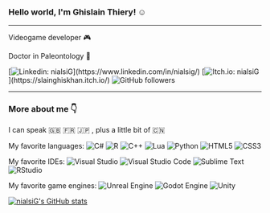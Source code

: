 ### Hello world, I'm Ghislain Thiery! :relaxed:
---

Videogame developer :video_game: 

Doctor in Paleontology :microscope:

[![Linkedin: nialsiG](https://img.shields.io/badge/-nialsig?style=social&logo=Linkedin&link=[https://www.linkedin.com/in/nialsig/](https://www.linkedin.com/in/nialsig/))](https://www.linkedin.com/in/nialsig/)
[![Itch.io: nialsiG](https://img.shields.io/badge/-nialsig?style=social&logo=Itch.io&link=[https://slainghiskhan.itch.io/](https://slainghiskhan.itch.io/))](https://slainghiskhan.itch.io/)
![GitHub followers](https://img.shields.io/github/followers/nialsiG?label=Follow&style=social)

---

### More about me :point_down:

I can speak :gb: :fr: :jp: , plus a little bit of :cn:

My favorite languages:
![C#](https://img.shields.io/badge/c%23-%23239120.svg?style=for-the-badge&logo=c-sharp&logoColor=white)
![R](https://img.shields.io/badge/r-%23276DC3.svg?style=for-the-badge&logo=r&logoColor=white)
![C++](https://img.shields.io/badge/c++-%2300599C.svg?style=for-the-badge&logo=c%2B%2B&logoColor=white)
![Lua](https://img.shields.io/badge/lua-%232C2D72.svg?style=for-the-badge&logo=lua&logoColor=white)
![Python](https://img.shields.io/badge/python-3670A0?style=for-the-badge&logo=python&logoColor=ffdd54)
![HTML5](https://img.shields.io/badge/html5-%23E34F26.svg?style=for-the-badge&logo=html5&logoColor=white)
![CSS3](https://img.shields.io/badge/css3-%231572B6.svg?style=for-the-badge&logo=css3&logoColor=white)

My favorite IDEs:
![Visual Studio](https://img.shields.io/badge/Visual%20Studio-5C2D91.svg?style=for-the-badge&logo=visual-studio&logoColor=white)
![Visual Studio Code](https://img.shields.io/badge/Visual%20Studio%20Code-0078d7.svg?style=for-the-badge&logo=visual-studio-code&logoColor=white)
![Sublime Text](https://img.shields.io/badge/sublime_text-%23575757.svg?style=for-the-badge&logo=sublime-text&logoColor=important)
![RStudio](https://img.shields.io/badge/RStudio-4285F4?style=for-the-badge&logo=rstudio&logoColor=white)

My favorite game engines:
![Unreal Engine](https://img.shields.io/badge/unrealengine-%23313131.svg?style=for-the-badge&logo=unrealengine&logoColor=white)
![Godot Engine](https://img.shields.io/badge/GODOT-%23FFFFFF.svg?style=for-the-badge&logo=godot-engine)
![Unity](https://img.shields.io/badge/unity-%23000000.svg?style=for-the-badge&logo=unity&logoColor=white)

[![nialsiG's GitHub stats](https://github-readme-stats.vercel.app/api?username=nialsiG&hide=contribs&show_icons=true&theme=tokyonight)](https://github.com/nialsiG/github-readme-stats)

<!--
**nialsiG/nialsiG** is a ✨ _special_ ✨ repository because its `README.md` (this file) appears on your GitHub profile.

Here are some ideas to get you started:

- 🔭 I’m currently working on ...
- 🌱 I’m currently learning ...
- 👯 I’m looking to collaborate on ...
- 🤔 I’m looking for help with ...
- 💬 Ask me about ...
- 📫 How to reach me: ...
- 😄 Pronouns: ...
- ⚡ Fun fact: ...
-->
